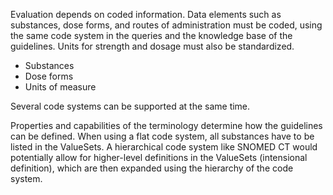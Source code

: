 Evaluation depends on coded information. Data elements such as substances, dose forms, and routes of administration must be coded, using the same code system in the queries and the knowledge base of the guidelines. Units for strength and dosage must also be standardized.

* Substances
* Dose forms
* Units of measure

Several code systems can be supported at the same time.

Properties and capabilities of the terminology determine how the guidelines can be defined. When using a flat code system, all substances have to be listed in the ValueSets. A hierarchical code system like SNOMED CT would potentially allow for higher-level definitions in the ValueSets (intensional definition), which are then expanded using the hierarchy of the code system.
